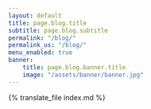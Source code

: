 ```yaml
---
layout: default
title: page.blog.title
subtitle: page.blog.subtitle
permalink: "/blog/"
permalink_us: "/blog/"
menu_enabled: true
banner:
    title: page.blog.banner.title
    image: "/assets/banner/banner.jpg"
---
```


{% translate_file index.md %}